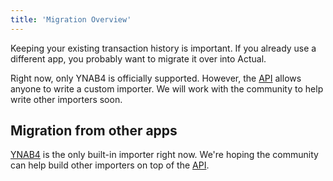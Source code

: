 ```yaml
---
title: 'Migration Overview'
---
```


Keeping your existing transaction history is important. If you already use a different app, you probably want to migrate it over into Actual.

Right now, only YNAB4 is officially supported. However, the [API](/developers/API/) allows anyone to write a custom importer. We will work with the community to help write other importers soon.

## Migration from other apps

[YNAB4](ynab4) is the only built-in importer right now. We're hoping the community can help build other importers on top of the [API](/developers/API/).
